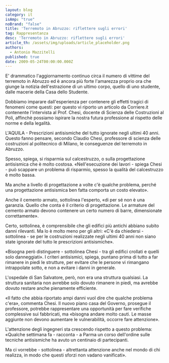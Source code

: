 ```yaml
---
layout: blog
category: it
isAmp: "true"
noBrand: "false"
title: 'Terremoto in Abruzzo: riflettere sugli errori'
tag: Rappresentanza
desc: 'Terremoto in Abruzzo: riflettere sugli errori'
article_th: /assets/img/uploads/article_placeholder.png
authors:
  - Antonio Mazzitelli
published: true
date: 2009-05-24T00:00:00.000Z
---
```


E' drammatico l'aggiornamento continuo circa il numero di vittime del terremoto in Abruzzo ed è ancora più forte l'amarezza proprio ora che giunge la notizia dell'estrazione di un ultimo corpo, quello di uno studente, dalle macerie della Casa dello Studente.

Dobbiamo imparare dall'esperienza per contenere gli effetti tragici di fenomeni come questi: per questo vi riporto un articolo da Corriere.it contenente l'intervista al Prof. Chesi, docente di Scienza delle Costruzioni al Poli, affinchè possiamo ispirare la nostra futura professione al rispetto delle norme e della legalità.

L'AQUILA - Prescrizioni antisismiche del tutto ignorate negli ultimi 40 anni. Questo fanno pensare, secondo Claudio Chesi, professore di scienza delle costruzioni al politecnico di Milano, le conseguenze del terremoto in Abruzzo.

Spesso, spiega, si risparmia sul calcestruzzo, o sulla progettazione antisismica che è molto costosa. «Nell'esecuzione dei lavori - spiega Chesi - può scappare un problema di risparmio, spesso la qualità del calcestruzzo è molto bassa.

Ma anche a livello di progettazione a volte c'è qualche problema, perché una progettazione antisismica ben fatta comporta un costo elevato».

Anche il cemento armato, sottolinea l'esperto, «di per sé non è una garanzia. Quello che conta è il criterio di progettazione. Le armature del cemento armato devono contenere un certo numero di barre, dimensionate correttamente».

Certo, sottolinea, è comprensibile che gli edifici più antichi abbiano subito danni rilevanti. Ma lo è molto meno per gli altri: «C'è da chiedersi - sottolinea - se per le costruzioni realizzate negli ultimi 40 anni non siano state ignorate del tutto le prescrizioni antisismiche».

«Bisogna però distinguere - sottolinea Chesi - tra gli edifici crollati e quelli solo danneggiati». I criteri antisismici, spiega, puntano prima di tutto a far rimanere in piedi le strutture, per evitare che le persone vi rimangano intrappolate sotto, e non a evitare i danni in generale.

L'ospedale di San Salvatore, però, non era una struttura qualsiasi. La struttura sanitaria non avrebbe solo dovuto rimanere in piedi, ma avrebbe dovuto restare anche pienamente efficiente.

«Il fatto che abbia riportato ampi danni vuol dire che qualche problema c'era», commenta Chesi. Il nuovo piano casa del Governo, prosegue il professore, potrebbe rappresentare una opportunità per fare verifiche complessive sui fabbricati, ma «bisogna andare molto cauti. Le masse aggiunte non devono aumentare le vulnerabilità, occorre fare attenzione».

L'attenzione degli ingegneri sta crescendo rispetto a questo problema: «Qualche settimana fa - racconta - a Parma un corso dell'ordine sulle tecniche antisismiche ha avuto un centinaio di partecipanti.

Ma ci vorrebbe - sottolinea - altrettanta attenzione anche nel mondo di chi realizza, in modo che questi sforzi non vadano vanificati».

